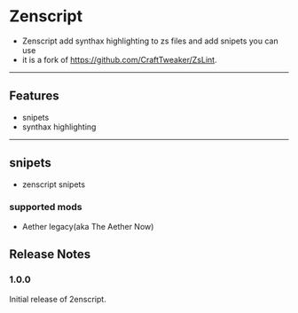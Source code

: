 # Zenscript

- Zenscript add synthax highlighting to zs files and add snipets you can use
- it is a fork of https://github.com/CraftTweaker/ZsLint.

-----------------------------

## Features

- snipets
- synthax highlighting

-----------------------------

## snipets

- zenscript snipets

### supported mods

- Aether legacy(aka The Aether Now)

## Release Notes

### 1.0.0

Initial release of 2enscript.
